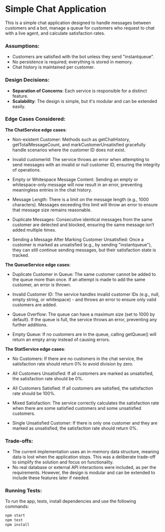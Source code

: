 # Simple Chat Application

This is a simple chat application designed to handle messages between customers and a bot, manage a queue for customers who request to chat with a live agent, and calculate satisfaction rates.

### Assumptions:
- Customers are satisfied with the bot unless they send "instantqueue".
- No persistence is required; everything is stored in memory.
- Chat history is maintained per customer.

### Design Decisions:
- **Separation of Concerns**: Each service is responsible for a distinct feature.
- **Scalability**: The design is simple, but it's modular and can be extended easily.

### Edge Cases Considered:
**The ChatService edge cases**:

- Non-existent Customer: Methods such as getChatHistory, getTotalMessageCount, and markCustomerUnsatisfied gracefully handle scenarios where the customer ID does not exist.

- Invalid customerId: The service throws an error when attempting to send messages with an invalid or null customer ID, ensuring the integrity of operations.

- Empty or Whitespace Message Content: Sending an empty or whitespace-only message will now result in an error, preventing meaningless entries in the chat history.

- Message Length: There is a limit on the message length (e.g., 1000 characters). Messages exceeding this limit will throw an error to ensure that message size remains reasonable.

- Duplicate Messages: Consecutive identical messages from the same customer are detected and blocked, ensuring the same message isn’t added multiple times.

- Sending a Message After Marking Customer Unsatisfied: Once a customer is marked as unsatisfied (e.g., by sending "instantqueue"), they can still continue sending messages, but their satisfaction state is tracked.

**The QueueService edge cases**:

- Duplicate Customer in Queue: The same customer cannot be added to the queue more than once. If an attempt is made to add the same customer, an error is thrown.

- Invalid Customer ID: The service handles invalid customer IDs (e.g., null, empty string, or whitespace) - and throws an error to ensure only valid customers are added.

- Queue Overflow: The queue can have a maximum size (set to 1000 by default). If the queue is full, the service throws an error, preventing any further additions.

- Empty Queue: If no customers are in the queue, calling getQueue() will return an empty array instead of causing errors.

**The StatService edge cases**:

- No Customers: If there are no customers in the chat service, the satisfaction rate should return 0% to avoid division by zero.

- All Customers Unsatisfied: If all customers are marked as unsatisfied, the satisfaction rate should be 0%.

- All Customers Satisfied: If all customers are satisfied, the satisfaction rate should be 100%.

- Mixed Satisfaction: The service correctly calculates the satisfaction rate when there are some satisfied customers and some unsatisfied customers.

- Single Unsatisfied Customer: If there is only one customer and they are marked as unsatisfied, the satisfaction rate should return 0%.

### Trade-offs:
- The current implementation uses an in-memory data structure, meaning data is lost when the application stops. This was a deliberate trade-off to simplify the solution and focus on functionality.
- No real database or external API interactions were included, as per the requirements. However, the design is modular and can be extended to include these features later if needed.

### Running Tests:
To run the app, tests, install dependencies and use the following commands:

```bash
npm start
npm test
npm install
